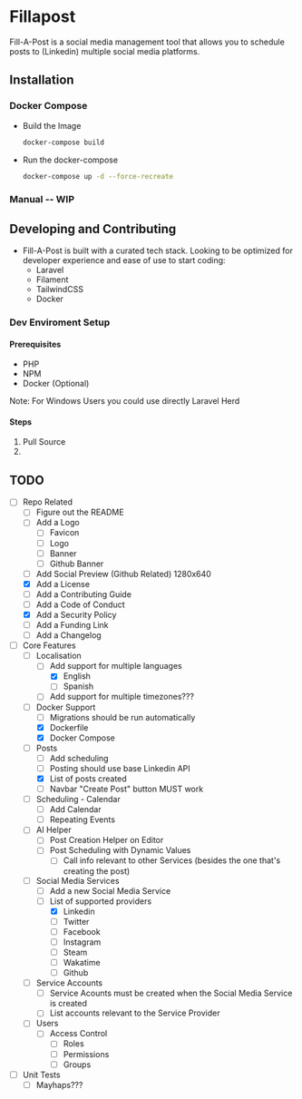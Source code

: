 # Fillapost

Fill-A-Post is a social media management tool that allows you to schedule posts to (Linkedin) multiple social media platforms.

## Installation

### Docker Compose

-   Build the Image
    ```bash
    docker-compose build
    ```
-   Run the docker-compose
    ```bash
    docker-compose up -d --force-recreate
    ```

### Manual -- WIP

## Developing and Contributing

-   Fill-A-Post is built with a curated tech stack. Looking to be optimized for developer experience and ease of use to start coding:
    -   Laravel
    -   Filament
    -   TailwindCSS
    -   Docker

### Dev Enviroment Setup

#### Prerequisites

-   PHP
-   NPM
-   Docker (Optional)

Note: For Windows Users you could use directly Laravel Herd

#### Steps

1. Pull Source
2.

## TODO

-   [ ] Repo Related
    -   [ ] Figure out the README
    -   [ ] Add a Logo
        -   [ ] Favicon
        -   [ ] Logo
        -   [ ] Banner
        -   [ ] Github Banner
    -   [ ] Add Social Preview (Github Related) 1280x640
    -   [x] Add a License
    -   [ ] Add a Contributing Guide
    -   [ ] Add a Code of Conduct
    -   [x] Add a Security Policy
    -   [ ] Add a Funding Link
    -   [ ] Add a Changelog
-   [ ] Core Features
    -   [ ] Localisation
        -   [ ] Add support for multiple languages
            -   [x] English
            -   [ ] Spanish
        -   [ ] Add support for multiple timezones???
    -   [ ] Docker Support
        -   [ ] Migrations should be run automatically
        -   [x] Dockerfile
        -   [x] Docker Compose
    -   [ ] Posts
        -   [ ] Add scheduling
        -   [ ] Posting should use base Linkedin API
        -   [x] List of posts created
        -   [ ] Navbar "Create Post" button MUST work
    -   [ ] Scheduling - Calendar
        -   [ ] Add Calendar
        -   [ ] Repeating Events
    -   [ ] AI Helper
        -   [ ] Post Creation Helper on Editor
        -   [ ] Post Scheduling with Dynamic Values
            -   [ ] Call info relevant to other Services (besides the one that's creating the post)
    -   [ ] Social Media Services
        -   [ ] Add a new Social Media Service
        -   [ ] List of supported providers
            -   [x] Linkedin
            -   [ ] Twitter
            -   [ ] Facebook
            -   [ ] Instagram
            -   [ ] Steam
            -   [ ] Wakatime
            -   [ ] Github
    -   [ ] Service Accounts
        -   [ ] Service Acounts must be created when the Social Media Service is created
        -   [ ] List accounts relevant to the Service Provider
    -   [ ] Users
        -   [ ] Access Control
            -   [ ] Roles
            -   [ ] Permissions
            -   [ ] Groups
-   [ ] Unit Tests
    -   [ ] Mayhaps???
